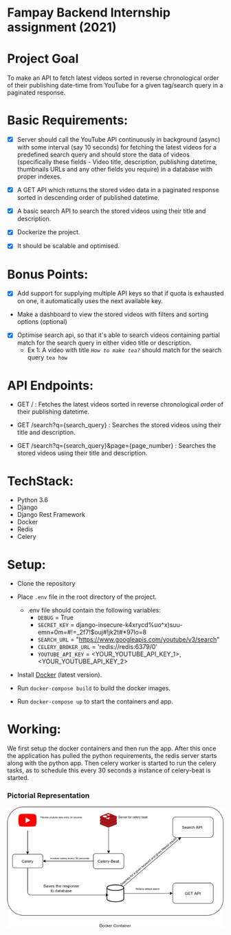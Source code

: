 # Fampay Backend Internship assignment (2021)

# Project Goal

 To make an API to fetch latest videos sorted in reverse chronological order of their publishing date-time from YouTube for a given tag/search query in a paginated response.

# Basic Requirements:

- [x]  Server should call the YouTube API continuously in background (async) with some interval (say 10 seconds) for fetching the latest videos for a predefined search query and should store the data of videos (specifically these fields - Video title, description, publishing datetime, thumbnails URLs and any other fields you require) in a database with proper indexes.

- [x]  A GET API which returns the stored video data in a paginated response sorted in descending order of published datetime.
- [x]  A basic search API to search the stored videos using their title and description.
- [x]  Dockerize the project.
- [x]  It should be scalable and optimised.

# Bonus Points:

- [x]  Add support for supplying multiple API keys so that if quota is exhausted on one, it automatically uses the next available key.
- Make a dashboard to view the stored videos with filters and sorting options (optional)
- [x]  Optimise search api, so that it's able to search videos containing partial match for the search query in either video title or description.
    - Ex 1: A video with title *`How to make tea?`* should match for the search query `tea how`



# API Endpoints:

- GET / : Fetches the latest videos sorted in reverse chronological order of their publishing datetime.

- GET /search?q={search_query} : Searches the stored videos using their title and description.

- GET /search?q={search_query}&page={page_number} : Searches the stored videos using their title and description.

# TechStack:

- Python 3.6
- Django
- Django Rest Framework
- Docker
- Redis
- Celery

# Setup:

- Clone the repository

- Place `.env` file in the root directory of the project.

  - .env file should contain the following variables:
    - `DEBUG` = True
    - `SECRET_KEY` = django-insecure-k4xrycd%uo^x)suu-emn+0m=#!=_2f7!$ouj#!jk2t#*97lo=8
    - `SEARCH_URL` = "https://www.googleapis.com/youtube/v3/search"
    - `CELERY_BROKER_URL` = 'redis://redis:6379/0'
    - `YOUTUBE_API_KEY` = <YOUR_YOUTUBE_API_KEY_1>,<YOUR_YOUTUBE_API_KEY_2>

- Install [Docker](https://www.docker.com/get-started) (latest version).

- Run `docker-compose build` to build the docker images.

- Run `docker-compose up` to start the containers and app.


# Working:


We first setup the docker containers and then run the app. After this once the application has pulled the python requirements, the redis server starts along with the python app. Then celery worker is started to run the celery tasks, as to schedule this every 30 seconds a instance of celery-beat is started.

### Pictorial Representation
<p align="center">
  <img src="https://github.com/sahil9001/FamPay-Backend-Internship-Task/blob/master/images/Untitled%20Diagram.png" />
</p>
